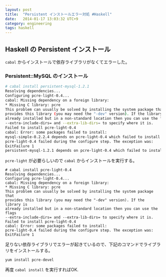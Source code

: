 ```yaml
---
layout: post
title:  "Persistent インストールエラー対処 #Haskell"
date:   2014-01-17 13:03:32 UTC+9
category: engineering
tags: haskell
---
```


## Haskell の Persistent インストール

`cabal` からインストールで依存ライブラリがなくてエラーした。

### Persistent::MySQL のインストール

```sh
# cabal install persistent-mysql-1.2.1
Resolving dependencies...
Configuring pcre-light-0.4...
cabal: Missing dependency on a foreign library:
* Missing C library: pcre
This problem can usually be solved by installing the system package that
provides this library (you may need the "-dev" version). If the library is
already installed but in a non-standard location then you can use the flags
--extra-include-dirs= and --extra-lib-dirs= to specify where it is.
Failed to install pcre-light-0.4
cabal: Error: some packages failed to install:
mysql-simple-0.2.2.4 depends on pcre-light-0.4 which failed to install.
pcre-light-0.4 failed during the configure step. The exception was:
ExitFailure 1
persistent-mysql-1.2.1 depends on pcre-light-0.4 which failed to install.
```

`pcre-light` が必要らしいので `cabal` からインストールを実行する。

```
# cabal install pcre-light-0.4
Resolving dependencies...
Configuring pcre-light-0.4...
cabal: Missing dependency on a foreign library:
* Missing C library: pcre
This problem can usually be solved by installing the system package that
provides this library (you may need the "-dev" version). If the library is
already installed but in a non-standard location then you can use the flags
--extra-include-dirs= and --extra-lib-dirs= to specify where it is.
Failed to install pcre-light-0.4
cabal: Error: some packages failed to install:
pcre-light-0.4 failed during the configure step. The exception was:
ExitFailure 1
```

足りない依存ライブラリでエラーが起きているので、下記のコマンドでライブラリをインストールする。

```
yum install pcre-devel
```

再度 `cabal install` を実行すればOK.

